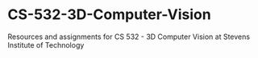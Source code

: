 # CS-532-3D-Computer-Vision
Resources and assignments for CS 532 - 3D Computer Vision at Stevens Institute of Technology
